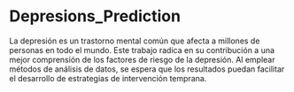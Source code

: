 # Depresions_Prediction
La depresión es un trastorno mental común que afecta a millones de personas en todo el mundo. Este trabajo radica en su contribución a una mejor comprensión de los factores de riesgo de la depresión. Al emplear métodos de análisis de datos, se espera que los resultados puedan facilitar el desarrollo de estrategias de intervención temprana.
